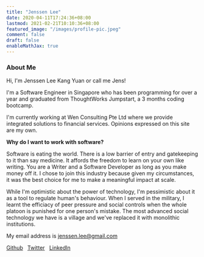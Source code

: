 ```yaml
---
title: "Jenssen Lee"
date: 2020-04-11T17:24:36+08:00
lastmod: 2021-02-21T10:10:36+08:00
featured_image: "/images/profile-pic.jpeg"
comment: false
draft: false
enableMathJax: true
---
```


### About Me ###

Hi, I'm Jenssen Lee Kang Yuan or call me Jens!

I'm a Software Engineer in Singapore who has been programming for over a year 
and graduated from ThoughtWorks Jumpstart, a 3 months coding bootcamp. 

I'm currently working at Wen Consulting Pte Ltd where we provide integrated solutions to financial services. Opinions expressed on this site are my own. 

**Why do I want to work with software?**

Software is eating the world. There is a low barrier of entry and gatekeeping to it than say medicine. It affords the freedom to learn on your own like writing. You are a Writer and a Software Developer as long as you make money off it. I chose to join this industry because given my circumstances, it was the best choice for me to make a meaningful impact at scale. 

While I'm optimistic about the power of technology, I'm pessimistic about it as a tool to regulate human's behaviour. When I served in the military, I learnt the efficiacy of peer pressure and social controls when the whole platoon is punished for one person's mistake. The most advanced social technology we have is a village and we've replaced it with monolithic institutions.

My email address is <a href="mailto:jenssen.lee@gmail.com">jenssen.lee@gmail.com</a>

[Github](https://github.com/jenlky)
&nbsp;
[Twitter](https://twitter.com/Jenlky)
&nbsp;
[LinkedIn](https://www.linkedin.com/in/jenlky/)

